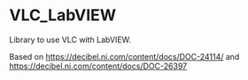 VLC_LabVIEW
===========

Library to use VLC with LabVIEW.

Based on https://decibel.ni.com/content/docs/DOC-24114/ and https://decibel.ni.com/content/docs/DOC-26397

